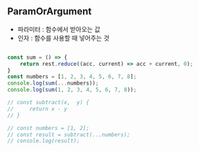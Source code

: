 ## ParamOrArgument

- 파라미터 : 함수에서 받아오는 값
- 인자 : 함수를 사용할 때 넣어주는 것

```Javascript

const sum = () => {
    return rest.reduce((acc, current) => acc + current, 0);
}
const numbers = [1, 2, 3, 4, 5, 6, 7, 8];
console.log(sum(...numbers));
console.log(sum(1, 2, 3, 4, 5, 6, 7, 8));

// const subtract(x,  y) {
//     return x - y
// }

// const numbers = [1, 2];
// const result = subtract(...numbers);
// console.log(result);


```
